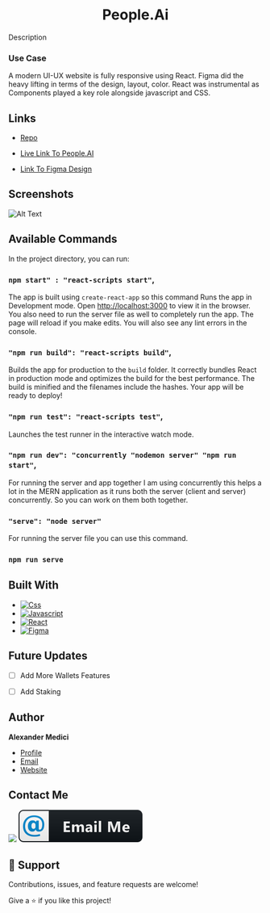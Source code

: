 
<h1 align="center">People.Ai<project-name></h1>

<p align="left">Description</p>
 

<h3 align="left">
Use Case<project-name></h3>
A modern UI-UX website is fully responsive using React. Figma did the heavy lifting in terms of the design, layout, color. React was instrumental as Components played a key role alongside javascript and CSS. 
 <project-description></p>

## Links

- [Repo](https://github.com/AlexanderMedici/Blog-Site "<Blog_Site> Repo")

- [Live Link To People.AI](<https://blog-site-ai.netlify.app/> "Live View")
 - [Link To Figma Design](<https://www.figma.com/file/e1ijvWy1VYrLlmzMfgCQgR/People.AI?node-id=0%3A1> "Live Figma")


## Screenshots
![Alt Text]( https://media.giphy.com/media/CIR8LnQFgniuhRLgz6/giphy.gif)

## Available Commands

In the project directory, you can run:

### `npm start" : "react-scripts start"`,

The app is built using `create-react-app` so this command Runs the app in Development mode. Open [http://localhost:3000](http://localhost:3000) to view it in the browser. You also need to run the server file as well to completely run the app. The page will reload if you make edits.
You will also see any lint errors in the console.

### `"npm run build": "react-scripts build"`,

Builds the app for production to the `build` folder. It correctly bundles React in production mode and optimizes the build for the best performance. The build is minified and the filenames include the hashes. Your app will be ready to deploy!

### `"npm run test": "react-scripts test"`,

Launches the test runner in the interactive watch mode.

### `"npm run dev": "concurrently "nodemon server" "npm run start"`,

For running the server and app together I am using concurrently this helps a lot in the MERN application as it runs both the server (client and server) concurrently. So you can work on them both together.

### `"serve": "node server"`

For running the server file you can use this command.

### `npm run serve`

## Built With

- <a href="https://devdocs.io/css/"><img src="https://img.shields.io/badge/Css-Made with-white?labelColor=green&style=for-the-badge&link=https://devdocs.io/css/" alt="Css" /></a>
- <a href="https://developer.mozilla.org/en-US/docs/Web/javascript"><img src="https://img.shields.io/badge/Javascript-Made with-white?labelColor=green&style=for-the-badge&link=https://developer.mozilla.org/en-US/docs/Web/javascript" alt="Javascript" /></a>
- <a href="https://reactjs.org/"><img src="https://img.shields.io/badge/React-Made with-white?labelColor=green&style=for-the-badge&link=https://reactjs.org/" alt="React" /></a>
- <a href="https://www.figma.com/file/e1ijvWy1VYrLlmzMfgCQgR/People.AI?node-id=0%3A15"><img src="https://img.shields.io/badge/Figma-Made with-white?labelColor=green&style=for-the-badge&link=https://www.figma.com/file/e1ijvWy1VYrLlmzMfgCQgR/People.AI?node-id=0%3A15" alt="Figma" /></a>

 

## Future Updates

- [ ] Add More Wallets Features
- [ ] Add Staking


## Author

**Alexander Medici**

- [Profile](https://github.com/AlexanderMedici "Alexander")
- [Email](mailto:contactimedici@gmail.com?subject=Hi "Hi!")
- [Website]("Welcome")

 
## Contact Me

<a href="https://www.linkedin.com/in/https://www.linkedin.com/in/alexmedici/"><img src="https://img.shields.io/badge/LinkedIn-0077B5?style=for-the-badge&logo=linkedin&logoColor=white" /></a>  <a href="mailto:contactimedici@gmail.com"><img src=https://raw.githubusercontent.com/johnturner4004/readme-generator/master/src/components/assets/images/email_me_button_icon_151852.svg /></a>
## 🤝 Support

Contributions, issues, and feature requests are welcome!

Give a ⭐️ if you like this project!
